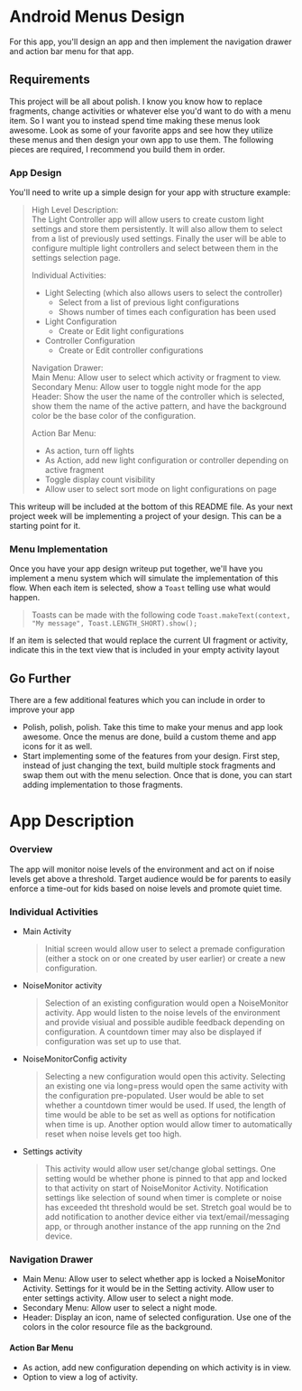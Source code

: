 # Android Menus Design

For this app, you'll design an app and then implement the navigation drawer and action bar menu for that app.

## Requirements

This project will be all about polish. I know you know how to replace fragments, change activities or whatever else you'd want to do with a menu item. So I want you to instead spend time making these menus look awesome. Look as some of your favorite apps and see how they utilize these menus and then design your own app to use them.
The following pieces are required, I recommend you build them in order.

### App Design
You'll need to write up a simple design for your app with structure example:

>High Level Description:  
>The Light Controller app will allow users to create custom light settings and store them persistently. It will also allow them to select from a list of previously used settings. Finally the user will be able to configure multiple light controllers and select between them in the settings selection page.  
>
>Individual Activities:
>- Light Selecting (which also allows users to select the controller)
>	- Select from a list of previous light configurations
>	- Shows number of times each configuration has been used
>- Light Configuration
>	- Create or Edit light configurations
>- Controller Configuration
>	- Create or Edit controller configurations
>
>Navigation Drawer:  
>Main Menu: Allow user to select which activity or fragment to view.  
>Secondary Menu: Allow user to toggle night mode for the app  
>Header: Show the user the name of the controller which is selected, show them the name of the active pattern, and have the background color be the base color of the configuration.  
>
>Action Bar Menu:
>- As action, turn off lights
>- As Action, add new light configuration or controller depending on active fragment
>- Toggle display count visibility
>- Allow user to select sort mode on light configurations on page


This writeup will be included at the bottom of this README file. As your next project week will be implementing a project of your design. This can be a starting point for it.

### Menu Implementation
Once you have your app design writeup put together, we'll have you implement a menu system which will simulate the implementation of this flow.
When each item is selected, show a `Toast` telling use what would happen.
> Toasts can be made with the following code `Toast.makeText(context, "My message", Toast.LENGTH_SHORT).show();`

If an item is selected that would replace the current UI fragment or activity, indicate this in the text view that is included in your empty activity layout

## Go Further

There are a few additional features which you can include in order to improve your app

* Polish, polish, polish. Take this time to make your menus and app look awesome. Once the menus are done, build a custom theme and app icons for it as well.
* Start implementing some of the features from your design. First step, instead of just changing the text, build multiple stock fragments and swap them out with the menu selection. Once that is done, you can start adding implementation to those fragments.


# App Description

### Overview
   The app will monitor noise levels of the environment and act on if noise levels get above a threshold.  Target audience would be for parents to easily enforce a time-out for kids based on noise levels and promote quiet time.

### Individual Activities
 * Main Activity

    >Initial screen would allow user to select a premade configuration (either a stock on or one created by user earlier) or create a new configuration.

* NoiseMonitor activity

    >Selection of an existing configuration would open a NoiseMonitor activity.  App would    listen to the noise levels of the environment and provide visiual and possible audible feedback depending on configuration.  A countdown timer may also be displayed if configuration was set up to use that.

*   NoiseMonitorConfig activity

    >Selecting a new configuration would open this activity.  Selecting an existing one via long=press would open the same activity with the configuration pre-populated.  User would be able to set whether a countdown timer would be used.  If used, the length of time would be able to be set as well as options for notification when time is up.  Another option would allow timer to automatically reset when noise levels get too high.

*   Settings activity

    >This activity would allow user set/change global settings.  One setting would be whether phone is pinned to that app and locked to that activity on start of NoiseMonitor Activity.  Notification settings like selection of sound when timer is complete or noise has exceeded tht threshold would be set. Stretch goal would be to add notification to another device either via text/email/messaging app, or through another instance of the app running on the 2nd device.
    
### Navigation Drawer

*   Main Menu: Allow user to select whether app is locked a NoiseMonitor Activity.  Settings for it would be in the Setting activity.  Allow user to enter settings activity.  Allow user to select a night mode.
*   Secondary Menu:  Allow user to select a night mode.
*   Header: Display an icon, name of selected configuration.  Use one of the colors in the color resource file as the background.

#### Action Bar Menu

*   As action, add new configuration depending on which activity is in view.
*   Option to view a log of activity.